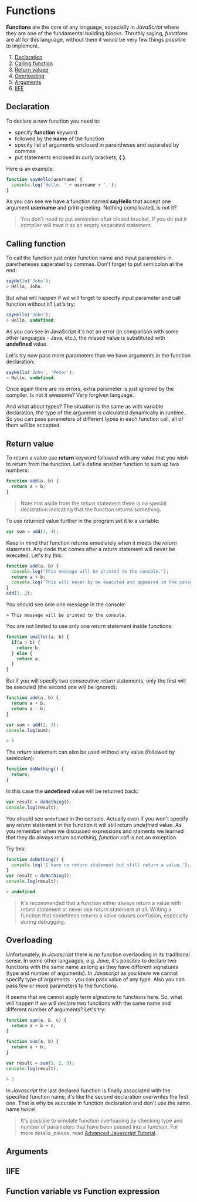 # Functions

**Functions** are the core of any language, especially in *JavaScript* where they are one of the fundamental building blocks. Thruthly saying, *functions* are all for this language, without them it would be very few things possible to implement.

1. [Declaration](#declaration)
2. [Calling function](#calling-function)
3. [Return valuee](#return-value)
4. [Overloading](#overloading)
5. [Arguments](#arguments)
6. [IIFE](#iife)

## Declaration <a name="declaration"></a>

To declare a new function you need to:
- specify **function** keyword
- followed by the **name** of the function
- specify list of arguments enclosed in parentheses and separated by commas
- put statements enclosed in curly brackets, **{ }**.

Here is an example:
```javascript
function sayHello(username) {
  console.log('Hello, ' + username + '.');
}
```
As you can see we have a function named **sayHello** that accept one argument **username** and print greeting. Nothing complicated, is not it?

> You don't need to put semicolon after closed bracket. If you do put it compiler will treat it as an empty separated statement.

## Calling function <a name="calling-function"></a>

To call the function just enter function name and input parameters in paretheneses saperated by commas. Don't forget to put semicolon at the end:
```javascript
sayHello('John');
> Hello, John.
```

But what will happen if we will forget to specify input parameter and call function without it? Let's try:
```javascript
sayHello('John');
> Hello, undefined.
```

As you can see in JavaScript it's not an error (in comparison with some other languages - Java, etc.), the missed value is substituted with **undefined** value.

Let's try now pass more parameters than we have arguments in the function declaration:
```javascript
sayHello('John', 'Peter');
> Hello, undefined.
```

Once again there are no errors, extra parameter is just ignored by the compiler. Is not it awesome? Very forgiven language.

And what about types? The situation is the same as with variable declaration, the type of the argument is calculated dynamically in runtime. So you can pass parameters of different types in each function call, all of them will be accepted. 

## Return value <a name="return-value"></a>

To return a value use **return** keyword followed with any value that you wish to return from the function. Let's define another function to sum up two numbers:
```javascript
function add(a, b) {
  return a + b;
}
```
> Note that aside from the *return* statement there is no special declaration indicating that the function returns something.

To use returned value further in the program set it to a variable:
```javascript
var sum = add(3, 4);
```

Keep in mind that function returns emediately when it meets the *return* statement. Any code that comes after a *return* statement will never be executed. Let's try this:
```javascript
function add(a, b) {
  console.log("This message will be printed to the console.");
  return a + b;
  console.log("This will never by be executed and appeared in the console.");
}
add(3, 2);
```

You should see onle one message in the console:
```
> This message will be printed to the console.
```

You are not limited to use only one *return* statement inside functions:
```javascript
function smaller(a, b) {
  if(a > b) {
    return b;
  } else {
    return a;
  }
}
```

But if you will specify two consecutive *return* statements, only the first will be executed (the second one will be ignored):
```javascript
function add(a, b) {
  return a + b;
  return a - b;
}

var sum = add(2, 3);
console.log(sum);

> 5
```

The *return* statement can also be used without any value (followed by semicolon):
```javascript
function doNothing() {
  return;
}
```

In this case the **undefined** value will be returned back:
```javascript
var result = doNothing();
console.log(result);
```
You should see `undefined` in the console. Actually even if you won't specify any *return* statement in the function it will still return *undefined* value. As you remember when we discussed expressions and staments we learned that they do always return something, *function call* is not an exception. 

Try this:
```javascript
function doNothing() {
  console.log('I have no return statement but still return a value.');
}
var result = doNothing();
console.log(result);

> undefined
```

> It's recommended that a function either always return a value with *return* statement or never use *return* statement at all. Writing a function that sometimes returns a value causes confusion, especially during debugging.

## Overloading <a name="overloading"></a>

Unfortunately, in *Javascript* there is no function overlaoding in its traditional sense. In some other languages, e.g. *Java*, it's possible to declare two functions with the same name as long as they have different signatures (type and number of arguments). In *Javascript* as you know we cannot specify type of arguments - you can pass value of any type. Also you can pass few or more parameters to the functions. 

It seems that we cannot apply term *signature* to functions here. So, what will happen if we will declare two functions with the same name and different number of arguments? Let's try:
```javascript
function sum(a, b, c) {
  return a + b + c;
}

function sum(a, b) {
  return a + b;
}

var result = sum(1, 2, 3);
console.log(result);

> 3
```

In *Javascript* the last declared function is finally associated with the specified function name, it's like the second declaration overwrites the first one. That is why be accurate in function declaration and don't use the same name twice!

> It's possible to simulate function overloading by checking type and number of parameters that have been passed into a function. For more details, please, read [Advanced Javascript Tutorial]().

## Arguments <a name="arguments"></a>

## IIFE <a name="iife"></a>

## Function variable vs Function expression <a name="variable-vs-expression"></a>




